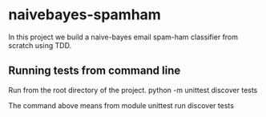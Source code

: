 # naivebayes-spamham
In this project we build a naive-bayes email spam-ham classifier from scratch using TDD.


## Running tests from command line
Run from the root directory of the project.
    python -m unittest discover tests

The command above means from module unittest run discover tests